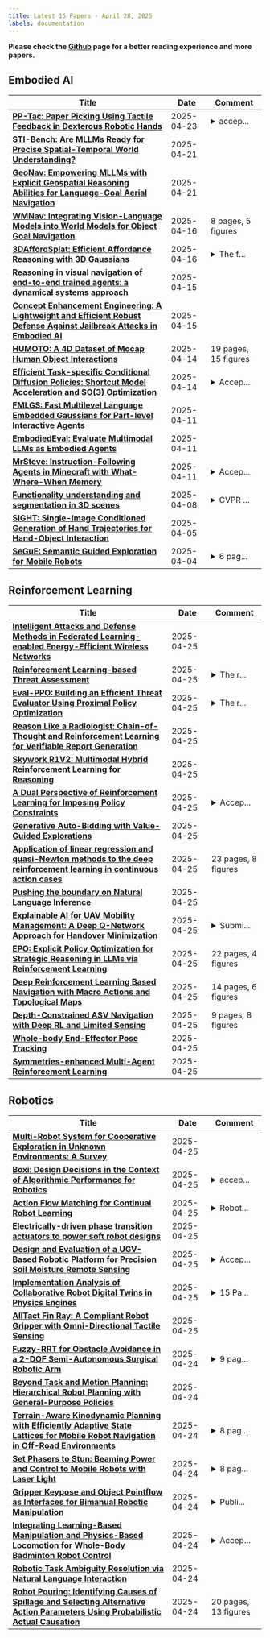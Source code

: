 ```yaml
---
title: Latest 15 Papers - April 28, 2025
labels: documentation
---
```

**Please check the [Github](https://github.com/zezhishao/MTS_Daily_ArXiv) page for a better reading experience and more papers.**

## Embodied AI
| **Title** | **Date** | **Comment** |
| --- | --- | --- |
| **[PP-Tac: Paper Picking Using Tactile Feedback in Dexterous Robotic Hands](http://arxiv.org/abs/2504.16649v1)** | 2025-04-23 | <details><summary>accep...</summary><p>accepted by Robotics: Science and Systems(RSS) 2025</p></details> |
| **[STI-Bench: Are MLLMs Ready for Precise Spatial-Temporal World Understanding?](http://arxiv.org/abs/2503.23765v3)** | 2025-04-21 |  |
| **[GeoNav: Empowering MLLMs with Explicit Geospatial Reasoning Abilities for Language-Goal Aerial Navigation](http://arxiv.org/abs/2504.09587v2)** | 2025-04-21 |  |
| **[WMNav: Integrating Vision-Language Models into World Models for Object Goal Navigation](http://arxiv.org/abs/2503.02247v2)** | 2025-04-16 | 8 pages, 5 figures |
| **[3DAffordSplat: Efficient Affordance Reasoning with 3D Gaussians](http://arxiv.org/abs/2504.11218v2)** | 2025-04-16 | <details><summary>The f...</summary><p>The first large-scale 3D Gaussians Affordance Reasoning Benchmark</p></details> |
| **[Reasoning in visual navigation of end-to-end trained agents: a dynamical systems approach](http://arxiv.org/abs/2503.08306v4)** | 2025-04-15 |  |
| **[Concept Enhancement Engineering: A Lightweight and Efficient Robust Defense Against Jailbreak Attacks in Embodied AI](http://arxiv.org/abs/2504.13201v1)** | 2025-04-15 |  |
| **[HUMOTO: A 4D Dataset of Mocap Human Object Interactions](http://arxiv.org/abs/2504.10414v1)** | 2025-04-14 | 19 pages, 15 figures |
| **[Efficient Task-specific Conditional Diffusion Policies: Shortcut Model Acceleration and SO(3) Optimization](http://arxiv.org/abs/2504.09927v1)** | 2025-04-14 | <details><summary>Accep...</summary><p>Accepted to CVPR 2025 Workshop on 2nd MEIS</p></details> |
| **[FMLGS: Fast Multilevel Language Embedded Gaussians for Part-level Interactive Agents](http://arxiv.org/abs/2504.08581v1)** | 2025-04-11 |  |
| **[EmbodiedEval: Evaluate Multimodal LLMs as Embodied Agents](http://arxiv.org/abs/2501.11858v2)** | 2025-04-11 |  |
| **[MrSteve: Instruction-Following Agents in Minecraft with What-Where-When Memory](http://arxiv.org/abs/2411.06736v5)** | 2025-04-11 | <details><summary>Accep...</summary><p>Accepted to ICLR 2025</p></details> |
| **[Functionality understanding and segmentation in 3D scenes](http://arxiv.org/abs/2411.16310v4)** | 2025-04-08 | <details><summary>CVPR ...</summary><p>CVPR 2025 Highlight. Camera ready version. 20 pages, 12 figures, 7 tables</p></details> |
| **[SIGHT: Single-Image Conditioned Generation of Hand Trajectories for Hand-Object Interaction](http://arxiv.org/abs/2503.22869v2)** | 2025-04-05 |  |
| **[SeGuE: Semantic Guided Exploration for Mobile Robots](http://arxiv.org/abs/2504.03629v1)** | 2025-04-04 | <details><summary>6 pag...</summary><p>6 pages, 4 figures, 3 tables</p></details> |

## Reinforcement Learning
| **Title** | **Date** | **Comment** |
| --- | --- | --- |
| **[Intelligent Attacks and Defense Methods in Federated Learning-enabled Energy-Efficient Wireless Networks](http://arxiv.org/abs/2504.18519v1)** | 2025-04-25 |  |
| **[Reinforcement Learning-based Threat Assessment](http://arxiv.org/abs/2503.02612v2)** | 2025-04-25 | <details><summary>The r...</summary><p>The research content is not yet complete and requires further supplementation and improvement</p></details> |
| **[Eval-PPO: Building an Efficient Threat Evaluator Using Proximal Policy Optimization](http://arxiv.org/abs/2503.12098v2)** | 2025-04-25 | <details><summary>The r...</summary><p>The research content is not yet complete and requires further supplementation and improvement</p></details> |
| **[Reason Like a Radiologist: Chain-of-Thought and Reinforcement Learning for Verifiable Report Generation](http://arxiv.org/abs/2504.18453v1)** | 2025-04-25 |  |
| **[Skywork R1V2: Multimodal Hybrid Reinforcement Learning for Reasoning](http://arxiv.org/abs/2504.16656v2)** | 2025-04-25 |  |
| **[A Dual Perspective of Reinforcement Learning for Imposing Policy Constraints](http://arxiv.org/abs/2404.16468v2)** | 2025-04-25 | <details><summary>Accep...</summary><p>Accepted for publication in IEEE Transactions on Artificial Intelligence</p></details> |
| **[Generative Auto-Bidding with Value-Guided Explorations](http://arxiv.org/abs/2504.14587v2)** | 2025-04-25 |  |
| **[Application of linear regression and quasi-Newton methods to the deep reinforcement learning in continuous action cases](http://arxiv.org/abs/2503.14976v3)** | 2025-04-25 | 23 pages, 8 figures |
| **[Pushing the boundary on Natural Language Inference](http://arxiv.org/abs/2504.18376v1)** | 2025-04-25 |  |
| **[Explainable AI for UAV Mobility Management: A Deep Q-Network Approach for Handover Minimization](http://arxiv.org/abs/2504.18371v1)** | 2025-04-25 | <details><summary>Submi...</summary><p>Submitted to IEEE PIMRC 2025</p></details> |
| **[EPO: Explicit Policy Optimization for Strategic Reasoning in LLMs via Reinforcement Learning](http://arxiv.org/abs/2502.12486v5)** | 2025-04-25 | 22 pages, 4 figures |
| **[Deep Reinforcement Learning Based Navigation with Macro Actions and Topological Maps](http://arxiv.org/abs/2504.18300v1)** | 2025-04-25 | 14 pages, 6 figures |
| **[Depth-Constrained ASV Navigation with Deep RL and Limited Sensing](http://arxiv.org/abs/2504.18253v1)** | 2025-04-25 | 9 pages, 8 figures |
| **[Whole-body End-Effector Pose Tracking](http://arxiv.org/abs/2409.16048v2)** | 2025-04-25 |  |
| **[Symmetries-enhanced Multi-Agent Reinforcement Learning](http://arxiv.org/abs/2501.01136v2)** | 2025-04-25 |  |

## Robotics
| **Title** | **Date** | **Comment** |
| --- | --- | --- |
| **[Multi-Robot System for Cooperative Exploration in Unknown Environments: A Survey](http://arxiv.org/abs/2503.07278v2)** | 2025-04-25 |  |
| **[Boxi: Design Decisions in the Context of Algorithmic Performance for Robotics](http://arxiv.org/abs/2504.18500v1)** | 2025-04-25 | <details><summary>accep...</summary><p>accepted for Robotic: Science and Systems (RSS 2025)</p></details> |
| **[Action Flow Matching for Continual Robot Learning](http://arxiv.org/abs/2504.18471v1)** | 2025-04-25 | <details><summary>Robot...</summary><p>Robotics: Science and Systems 2025</p></details> |
| **[Electrically-driven phase transition actuators to power soft robot designs](http://arxiv.org/abs/2411.06963v2)** | 2025-04-25 |  |
| **[Design and Evaluation of a UGV-Based Robotic Platform for Precision Soil Moisture Remote Sensing](http://arxiv.org/abs/2504.18284v1)** | 2025-04-25 | <details><summary>Accep...</summary><p>Accepted and presented at the workshop on Agricultural Robotics for a Sustainable Future at 2024 IEEE/RSJ International Conference on Intelligent Robots and Systems (IROS 2024), Abu Dhabi, United Arab Emirates, October 14, 2024. 2024</p></details> |
| **[Implementation Analysis of Collaborative Robot Digital Twins in Physics Engines](http://arxiv.org/abs/2504.18200v1)** | 2025-04-25 | <details><summary>15 Pa...</summary><p>15 Pages, 3 figures, 7th International Congress on Human-Computer Interaction, Optimization and Robotic Applications (ICHORA 2025)</p></details> |
| **[AllTact Fin Ray: A Compliant Robot Gripper with Omni-Directional Tactile Sensing](http://arxiv.org/abs/2504.18064v1)** | 2025-04-25 |  |
| **[Fuzzy-RRT for Obstacle Avoidance in a 2-DOF Semi-Autonomous Surgical Robotic Arm](http://arxiv.org/abs/2504.17979v1)** | 2025-04-24 | <details><summary>9 pag...</summary><p>9 pages, 5 figures. Submitted to NAFIPS 2025 Conference (North American Fuzzy Information Processing Society). Includes results on Fuzzy-RRT performance in surgical robotics path planning</p></details> |
| **[Beyond Task and Motion Planning: Hierarchical Robot Planning with General-Purpose Policies](http://arxiv.org/abs/2504.17901v1)** | 2025-04-24 |  |
| **[Terrain-Aware Kinodynamic Planning with Efficiently Adaptive State Lattices for Mobile Robot Navigation in Off-Road Environments](http://arxiv.org/abs/2504.17889v1)** | 2025-04-24 | <details><summary>8 pag...</summary><p>8 page paper with 1 additional copyright page. Published at the 2023 IEEE/RSJ International Conference on Intelligent Robots and Systems (IROS)</p></details> |
| **[Set Phasers to Stun: Beaming Power and Control to Mobile Robots with Laser Light](http://arxiv.org/abs/2504.17865v1)** | 2025-04-24 | <details><summary>8 pag...</summary><p>8 pages, 7 figures, submitted to IROS 2025</p></details> |
| **[Gripper Keypose and Object Pointflow as Interfaces for Bimanual Robotic Manipulation](http://arxiv.org/abs/2504.17784v1)** | 2025-04-24 | <details><summary>Publi...</summary><p>Published at Robotics: Science and Systems (RSS) 2025</p></details> |
| **[Integrating Learning-Based Manipulation and Physics-Based Locomotion for Whole-Body Badminton Robot Control](http://arxiv.org/abs/2504.17771v1)** | 2025-04-24 | <details><summary>Accep...</summary><p>Accepted to ICRA 2025. Project page: https://dreamstarring.github.io/HAMLET/</p></details> |
| **[Robotic Task Ambiguity Resolution via Natural Language Interaction](http://arxiv.org/abs/2504.17748v1)** | 2025-04-24 |  |
| **[Robot Pouring: Identifying Causes of Spillage and Selecting Alternative Action Parameters Using Probabilistic Actual Causation](http://arxiv.org/abs/2502.09395v2)** | 2025-04-24 | 20 pages, 13 figures |

